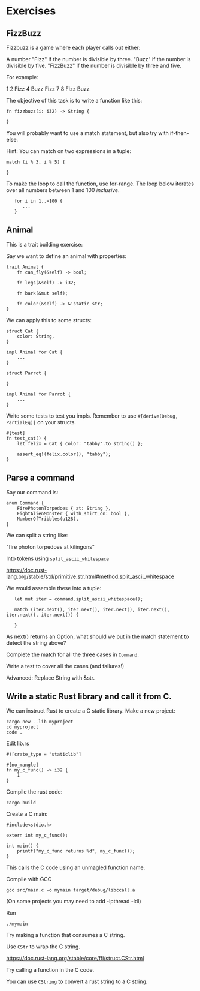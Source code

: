 # Exercises

## FizzBuzz

Fizzbuzz is a game where each player calls out either:

A number
"Fizz" if the number is divisible by three.
"Buzz" if the number is divisible by five.
"FizzBuzz" if the number is divisible by three and five.

For example:

1 2 Fizz 4 Buzz Fizz 7 8 Fizz Buzz

The objective of this task is to write a function like this:

```
fn fizzbuzz(i: i32) -> String {

}
```

You will probably want to use a match statement, but also try
with if-then-else.

Hint: You can match on two expressions in a tuple:

```
match (i % 3, i % 5) {

}
```

To make the loop to call the function, use for-range.
The loop below iterates over all numbers between 1 and 100 *inclusive*.

```
   for i in 1..=100 {
      ...
   }
```

## Animal

This is a trait building exercise:

Say we want to define an animal with properties:

```
trait Animal {
    fn can_fly(&self) -> bool;

    fn legs(&self) -> i32;

    fn bark(&mut self);

    fn color(&self) -> &'static str;
}
```

We can apply this to some structs:

```
struct Cat {
    color: String,
}

impl Animal for Cat {
    ...
}

struct Parrot {

}

impl Animal for Parrot {
    ...
}

```

Write some tests to test you impls. Remember to
use `#[derive(Debug, PartialEq)]` on your structs.

```
#[test]
fn test_cat() {
    let felix = Cat { color: "tabby".to_string() };

    assert_eq!(felix.color(), "tabby");
}
```

## Parse a command

Say our command is:

```
enum Command {
    FirePhotonTorpedoes { at: String },
    FightAlienMonster { with_shirt_on: bool },
    NumberOfTribbles(u128),
}
```

We can split a string like:

"fire photon torpedoes at kilingons"

Into tokens using `split_ascii_whitespace`

https://doc.rust-lang.org/stable/std/primitive.str.html#method.split_ascii_whitespace

We would assemble these into a tuple:

```
   let mut iter = command.split_ascii_whitespace();

   match (iter.next(), iter.next(), iter.next(), iter.next(), iter.next(), iter.next()) {

   }
```

As next() returns an Option, what should we put in the match statement to
detect the string above?

Complete the match for all the three cases in `Command`.

Write a test to cover all the cases (and failures!)

Advanced: Replace String with &str.

## Write a static Rust library and call it from C.

We can instruct Rust to create a C static library.
Make a new project:

```
cargo new --lib myproject
cd myproject
code .
```

Edit lib.rs

```
#![crate_type = "staticlib"]

#[no_mangle]
fn my_c_func() -> i32 {
    1
}
```

Compile the rust code:

```
cargo build
```

Create a C main:

```
#include<stdio.h>

extern int my_c_func();

int main() {
    printf("my_c_func returns %d", my_c_func());
}
```

This calls the C code using an unmagled function name.

Compile with GCC

```
gcc src/main.c -o mymain target/debug/libccall.a 
```

(On some projects you may need to add -lpthread -ldl)

Run

```
./mymain
```

Try making a function that consumes a C string.

Use `CStr` to wrap the C string.

https://doc.rust-lang.org/stable/core/ffi/struct.CStr.html

Try calling a function in the C code.

You can use `CString` to convert a rust string to a C string.
